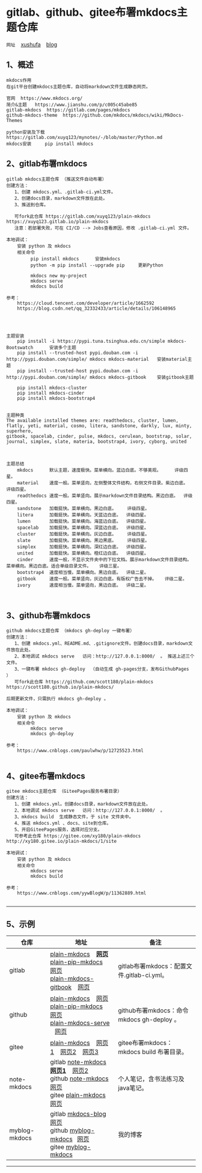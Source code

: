 
# gitlab、github、gitee布署mkdocs主题仓库

`网址` &ensp; [xushufa]( https://xushufa.cn ) &ensp; [blog]( https://vuepress-blog.xushufa.cn )

## 1、概述
```
mkdocs作用
在git平台创建mkdocs主题仓库，自动将markdown文件生成静态网页。 

官网  https://www.mkdocs.org/
简介&主题   https://www.jianshu.com/p/c005c45abe85
gitlab-mkdocs  https://gitlab.com/pages/mkdocs
github-mkdocs-theme  https://github.com/mkdocs/mkdocs/wiki/MkDocs-Themes

```

```
python安装及下载  https://gitlab.com/xuyq123/mynotes/-/blob/master/Python.md
mkdocs安装     pip install mkdocs

```

## 2、gitlab布署mkdocs
```
gitlab mkdocs主题仓库 （推送文件自动布署）
创建方法：
   1、创建 mkdocs.yml、.gitlab-ci.yml文件。
   2、创建docs目录，markdown文件放在此处。
   3、推送到仓库。
   
   可fork此仓库 https://gitlab.com/xuyq123/plain-mkdocs    https://xuyq123.gitlab.io/plain-mkdocs
   注意：若部署失败，可在 CI/CD --> Jobs查看原因，修改 .gitlab-ci.yml 文件。
   
本地调试：
	安装 python 及 mkdocs 
	相关命令 
		 pip install mkdocs      安装mkdocs
		 python -m pip install --upgrade pip     更新Python
		 
		 mkdocs new my-project
		 mkdocs serve
		 mkdocs build

参考：
	https://cloud.tencent.com/developer/article/1662592
	https://blog.csdn.net/qq_32332433/article/details/106148965
	
	
```

``` 
		 
主题安装
	pip install -i https://pypi.tuna.tsinghua.edu.cn/simple mkdocs-Bootswatch      安装多个主题
	pip install --trusted-host pypi.douban.com -i http://pypi.douban.com/simple/ mkdocs mkdocs-material   安装material主题
	pip install --trusted-host pypi.douban.com -i http://pypi.douban.com/simple/ mkdocs mkdocs-gitbook    安装gitbook主题
	
	pip install mkdocs-cluster   
	pip install mkdocs-cinder      
	pip install mkdocs-bootstrap4
		
		
主题种类					
The available installed themes are: readthedocs, cluster, lumen, flatly, yeti, material, cosmo, litera, sandstone, darkly, lux, minty, superhero, 
gitbook, spacelab, cinder, pulse, mkdocs, cerulean, bootstrap, solar, journal, simplex, slate, materia, bootstrap4, ivory, cyborg, united



主题总结
	mkdocs      默认主题，速度极快。菜单横向。蓝边白底。不够美观。     评级四星。
	material    速度一般。菜单竖向，左侧整体文件结构，右侧文件目录。紫边白底。   评级四星。
	readthedocs 速度一般。菜单竖向。展示markdown文件目录结构。黑边白底。  评级四星。
	sandstone   加载挺快。菜单横向。黑边白底。    评级四星。
	litera      加载挺快。菜单横向。天蓝边白底。  评级四星。
	lumen       加载挺快。菜单横向。海蓝边白底。  评级四星。
	spacelab    加载挺快。菜单横向。深蓝边白底。  评级四星。
	cluster	    加载挺快。菜单横向。灰边白底。    评级四星。
	slate	    加载挺快。菜单横向。黑边黑底。    评级四星。
	simplex	    加载挺快。菜单横向。深红边白底。  评级四星。
	united	    加载挺快。菜单横向。橙红边白底。  评级四星。
	cinder	    速度一般，不显示文件夹中的下拉文档。展示markdown文件目录结构。菜单横向。黑边白底。适合单级目录文件。   评级三星。
	bootstrap4  速度相当慢。菜单横向。黑边白底。  评级二星。
	gitbook     速度一般。菜单竖向，灰边白底。有版权广告去不掉。   评级二星。
	ivory       速度相当慢。菜单竖向，黑边白底。  评级二星。

	
```

## 3、github布署mkdocs

```
github mkdocs主题仓库 （mkdocs gh-deploy 一键布署）
创建方法：
   1、创建 mkdocs.yml、README.md、.gitignore文件。创建docs目录，markdown文件放在此处。
   2、本地调试 mkdocs serve   访问：http://127.0.0.1:8000/  。 推送上述三个文件。
   3、一键布署 mkdocs gh-deploy  （自动生成 gh-pages分支，发布GithubPages ）
   可fork此仓库 https://github.com/scott180/plain-mkdocs 	https://scott180.github.io/plain-mkdocs/

后期更新文件，只需执行 mkdocs gh-deploy 。
   
本地调试：
	安装 python 及 mkdocs 
	相关命令 
		 mkdocs serve
		 mkdocs gh-deploy 
	
参考：
	https://www.cnblogs.com/paulwhw/p/12725523.html
	
```

## 4、gitee布署mkdocs
```
gitee mkdocs主题仓库 （GiteePages服务布署目录）
创建方法：
   1、创建 mkdocs.yml。创建docs目录，markdown文件放在此处。
   2、本地调试 mkdocs serve   访问：http://127.0.0.1:8000/  。
   3、mkdocs build  生成静态文件，于 site 文件夹中。
   4、推送 mkdocs.yml 、docs、site到仓库。
   5、开启GiteePages服务，选择对应分支。
   可参考此仓库 https://gitee.com/xy180/plain-mkdocs 	http://xy180.gitee.io/plain-mkdocs/1/site
   
本地调试：
	安装 python 及 mkdocs 
	相关命令 
		 mkdocs serve
		 mkdocs build
		 
参考：
	https://www.cnblogs.com/yywBlogW/p/11362889.html


```

---

## 5、示例

| 仓库   | 地址                                               			      |  备注             			                 |
| -----  | -------------------------------------------------------------      |  -----------------------------------         |
| gitlab | [plain-mkdocs]( https://gitlab.com/xuyq123/plain-mkdocs ) &ensp; [**网页**]( https://xuyq123.gitlab.io/plain-mkdocs ) <br/>[plain-pip-mkdocs]( https://gitlab.com/xuyq123/plain-pip-mkdocs ) &ensp; [网页]( https://xuyq123.gitlab.io/plain-pip-mkdocs )  <br/>[plain-mkdocs-gitbook]( https://gitlab.com/xuyq123/plain-mkdocs-gitbook ) &ensp; [网页]( https://xuyq123.gitlab.io/plain-mkdocs-gitbook )            |  gitlab布署mkdocs：配置文件.gitlab-ci.yml。    |
| github | [plain-mkdocs]( https://github.com/scott180/plain-mkdocs ) &ensp; [网页](  https://scott180.github.io/plain-mkdocs/ ) <br/>[plain-pip-mkdocs]( https://github.com/scott180/plain-pip-mkdocs ) &ensp; [网页]( https://scott180.github.io/plain-pip-mkdocs )  <br/>[plain-mkdocs-serve]( https://github.com/scott180/plain-mkdocs-serve )  &ensp; [网页]( https://scott180.github.io/plain-mkdocs-serve )              |  github布署mkdocs：命令mkdocs gh-deploy 。           |
| gitee  |  [plain-mkdocs]( https://gitee.com/xy180/plain-mkdocs ) &ensp; [网页1]( http://xy180.gitee.io/plain-mkdocs/1/site/ ) &ensp; [网页2]( http://xy180.gitee.io/plain-mkdocs/2/site/ ) &ensp; [网页3]( http://xy180.gitee.io/plain-mkdocs/3/site/ )                                  |  gitee布署mkdocs：mkdocs build 布署目录。    |
| note-mkdocs   | gitlab [note-mkdocs]( https://gitlab.com/xuyq123/note-mkdocs )&ensp; [**网页1**](  https://xuyq123.gitlab.io/note-mkdocs/ ) &ensp; [网页2](  https://xuyq123.gitlab.io/note-pip-mkdocs/ ) <br/>github [note-mkdocs]( https://github.com/scott180/note-mkdocs )&ensp; [网页](  https://scott180.github.io/note-mkdocs/ )<br/>gitee [plain-mkdocs]( https://gitee.com/xy180/plain-mkdocs/tree/master/note )&ensp; [网页](  http://xy180.gitee.io/plain-mkdocs/note/site/ )       |  个人笔记，含书法练习及java笔记。                        |
| myblog-mkdocs   | gitlab [mkdocs-blog]( https://gitlab.com/xuyq123/mkdocs-blog )&ensp; [网页](  https://xuyq123.gitlab.io/mkdocs-blog/ ) <br/>github [myblog-mkdocs]( https://github.com/scott180/myblog-mkdocs )&ensp; [网页](  https://scott180.github.io/myblog-mkdocs/ )<br/>gitee [myblog-mkdocs]( https://gitee.com/xy180/myblog-mkdocs ) |  我的博客                        |

---

